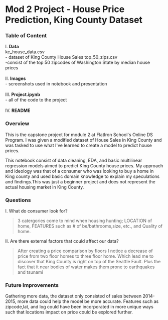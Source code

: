 # Mod 2 Project - House Price Prediction, King County Dataset

### Table of Content
I. <b>Data</b><br>
       kc_house_data.csv<br>
      - dataset of King County House Sales
       top_50_zips.csv<br>
        -consist of the top 50 zipcodes of Washington State by median house prices<br><br>
II. <b>Images</b><br>
       - screenshots used in notebook and presentation<br><br>
III. <b>Project.ipynb</b><br>
        - all of the code to the project<br><br>
IV. <b>README</b>



### Overview

This is the capstone project for module 2 at FlatIron School's Online DS Program. I was given a modified dataset of House Sales in King County and was tasked to use what I've learned to create a model to predict house prices.

This notebook consist of data cleaning, EDA, and basic multilinear regression models aimed to predict King County house prices. My approach and ideology was that of a consumer who was looking to buy a home in King county and used basic domain knowledge to explain my speculations and findings.This was just a beginner project and does not represent the actual housing market in King County.

### Questions

I. What do consumer look for?
>3 catergories come to mind when housing hunting; LOCATION of home, FEATURES such as # of be/bathrooms,size, etc., and Quality of home.
    
II. Are there external factors that could affect our data?
>After creating a price comparison by floors I notice a decrease of price from two floor homes to three floor home. Which lead me to discover that King County is right on top of the Seattle Fault. Plus the fact that it near bodies of water makes them prone to earthquakes and tsunami


### Future Improvements

Gathering more data, the dataset only consisted of sales between 2014-2015, more data could help the model be more accurate. Features such as zipcode,lat, and log could have been incorporated in more unique ways such that locations impact on price could be explored further.
